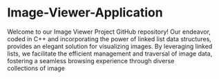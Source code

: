 # Image-Viewer-Application
 Welcome to our Image Viewer Project GitHub repository! Our endeavor, coded in C++ and incorporating the power of linked list data structures, provides an elegant solution for visualizing images. By leveraging linked lists, we facilitate the efficient management and traversal of image data, fostering a seamless browsing experience through diverse collections of image
